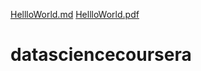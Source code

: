 [HellloWorld.md](https://github.com/jimbosan23/datasciencecoursera/files/8750831/HellloWorld.md)
[HellloWorld.pdf](https://github.com/jimbosan23/datasciencecoursera/files/8750832/HellloWorld.pdf)
# datasciencecoursera
